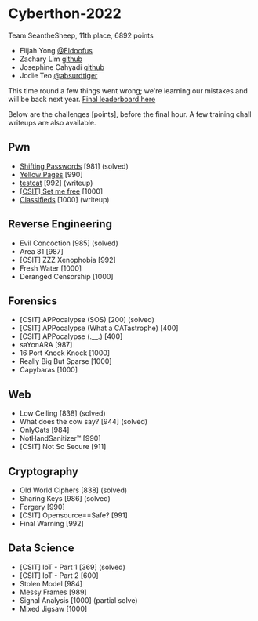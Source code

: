 # Cyberthon-2022
Team SeantheSheep, 11th place, 6892 points
- Elijah Yong [@Eldoofus](https://github.com/Eldoofus)
- Zachary Lim [github](https://github.com/zacharyunderscorelim)
- Josephine Cahyadi [github](https://github.com/josfin)
- Jodie Teo [@absurdtiger](https://github.com/absurdtiger)

This time round a few things went wrong; we're learning our mistakes and will be back next year. [Final leaderboard here](./Screenshot_2022-05-07_at_16-16-50_Cyberthon.png)

Below are the challenges [points], before the final hour. A few training chall writeups are also available.

Pwn
---
- [Shifting Passwords](https://github.com/absurdtiger/Cyberthon-2022/tree/main/Pwn/Shifting%20Passwords) [981] (solved)
- [Yellow Pages](https://github.com/absurdtiger/Cyberthon-2022/tree/main/Pwn/Yellow%20Pages) [990]
- [testcat](https://github.com/absurdtiger/Cyberthon-2022/tree/main/Pwn/testcat) [992] (writeup)
- [\[CSIT\] Set me free](https://github.com/absurdtiger/Cyberthon-2022/tree/main/Pwn/%5BCSIT%5D%20Set%20me%20free) [1000]
- [Classifieds](https://github.com/absurdtiger/Cyberthon-2022/tree/main/Pwn/Classifieds) [1000] (writeup)

Reverse Engineering
---
- Evil Concoction [985] (solved)
- Area 81 [987]
- [CSIT] ZZZ Xenophobia [992]
- Fresh Water [1000]
- Deranged Censorship [1000]

Forensics
---
- [CSIT] APPocalypse (SOS) [200] (solved)
- [CSIT] APPocalypse (What a CATastrophe) [400]
- [CSIT] APPocalypse (.\_\_.) [400]
- saYonARA [987]
- 16 Port Knock Knock [1000]
- Really Big But Sparse [1000]
- Capybaras [1000]

Web 
---
- Low Ceiling [838] (solved)
- What does the cow say? [944] (solved)
- OnlyCats [984]
- NotHandSanitizer™ [990] 
- [CSIT] Not So Secure [911]

Cryptography
---
- Old World Ciphers [838] (solved)
- Sharing Keys [986] (solved)
- Forgery [990]
- [CSIT] Opensource==Safe? [991] 
- Final Warning [992]

Data Science 
---
- [CSIT] IoT - Part 1 [369] (solved)
- [CSIT] IoT - Part 2 [600] 
- Stolen Model [984]
- Messy Frames [989]
- Signal Analysis [1000] (partial solve)
- Mixed Jigsaw [1000]
